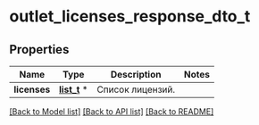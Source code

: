 # outlet_licenses_response_dto_t

## Properties
Name | Type | Description | Notes
------------ | ------------- | ------------- | -------------
**licenses** | [**list_t**](full_outlet_license_dto.md) \* | Список лицензий. | 

[[Back to Model list]](../README.md#documentation-for-models) [[Back to API list]](../README.md#documentation-for-api-endpoints) [[Back to README]](../README.md)


